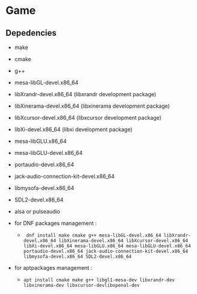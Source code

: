 # Game

## Depedencies

- make
- cmake
- g++
- mesa-libGL-devel.x86_64
- libXrandr-devel.x86_64 (libxrandr development package)
- libXinerama-devel.x86_64 (libxinerama development package)
- libXcursor-devel.x86_64 (libxcursor development package)
- libXi-devel.x86_64 (libxi development package)
- mesa-libGLU.x86_64
- mesa-libGLU-devel.x86_64
- portaudio-devel.x86_64
- jack-audio-connection-kit-devel.x86_64
- libmysofa-devel.x86_64
- SDL2-devel.x86_64
- alsa or pulseaudio

- for DNF packages management : 
	- ` dnf install make cmake g++ mesa-libGL-devel.x86_64 libXrandr-devel.x86_64 libXinerama-devel.x86_64 libXcursor-devel.x86_64 libXi-devel.x86_64 mesa-libGLU.x86_64 mesa-libGLU-devel.x86_64 portaudio-devel.x86_64 jack-audio-connection-kit-devel.x86_64 libmysofa-devel.x86_64 SDL2-devel.x86_64`
- for aptpackages management :
	- `apt install cmake make g++ libgl1-mesa-dev libxrandr-dev libxinerama-dev libxcursor-devlibopenal-dev`
